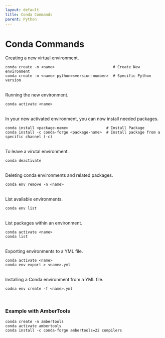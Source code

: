 ```yaml
---
layout: default
title: Conda Commands
parent: Python
---
```


# Conda Commands

Creating a new virtual environment.

```
conda create -n <name>                          # Create New environment
conda create -n <name> python=<version-number>  # Specific Python version
```
<br />
Running the new environment.

```
conda activate <name>
```
<br />
In your new activated environment, you can now install needed packages.

```
conda install <package-name>                 # Install Package
conda install -c conda-forge <package-name>  # Install package from a specific channel (-c)
```
<br />
To leave a virutal environment.

```
conda deactivate
```
<br />
Deleting conda environments and related packages.

```
conda env remove -n <name>
```
<br />
List available environments.

```
conda env list
```
<br />
List packages within an environment.

```
conda activate <name>
conda list
```
<br />
Exporting environments to a YML file.

```
conda activate <name>
conda env export > <name>.yml
```
<br />
Installing a Conda environment from a YML file.

```
codna env create -f <name>.yml
```
<br />

### Example with AmberTools

```
conda create -n ambertools
conda activate ambertools
conda install -c conda-forge ambertools=22 compilers
```
